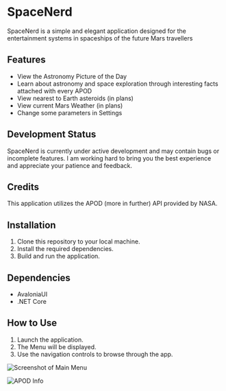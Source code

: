 # SpaceNerd

SpaceNerd is a simple and elegant application designed for the entertainment systems in spaceships of the future Mars travellers

## Features
- View the Astronomy Picture of the Day
- Learn about astronomy and space exploration through interesting facts attached with every APOD
- View nearest to Earth asteroids (in plans)
- View current Mars Weather (in plans)
- Change some parameters in Settings

## Development Status
SpaceNerd is currently under active development and may contain bugs or incomplete features. I am working hard to bring you the best experience and appreciate your patience and feedback.

## Credits
This application utilizes the APOD (more in further) API provided by NASA.

## Installation
1. Clone this repository to your local machine.
2. Install the required dependencies.
3. Build and run the application.

## Dependencies
- AvaloniaUI
- .NET Core

## How to Use
1. Launch the application.
2. The Menu will be displayed.
3. Use the navigation controls to browse through the app.

![Screenshot of Main Menu](MainMenu.png)

![APOD Info](APODInfo.png)
